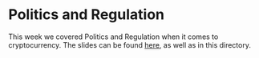 # Politics and Regulation

This week we covered Politics and Regulation when it comes to cryptocurrency. The slides can be found [here](https://docs.google.com/presentation/d/1dFJVvg_qAA2pmDJM6t7x5w7asfOwnHYXgQJfE_iMABE/edit?usp=sharing), as well as in this directory.